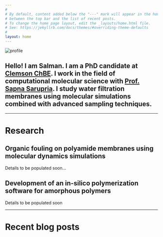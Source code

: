 ```yaml
---
#
# By default, content added below the "---" mark will appear in the home page
# between the top bar and the list of recent posts.
# To change the home page layout, edit the _layouts/home.html file.
# See: https://jekyllrb.com/docs/themes/#overriding-theme-defaults
#
layout: home
---
```


![profile](/assets/profile.png#profile)

## Hello! I am Salman. I am a PhD candidate at [Clemson ChBE](https://www.clemson.edu/cecas/departments/chbe/). I work in the field of computational molecular science with [Prof. Sapna Sarupria](http://molecularsimulations.sites.clemson.edu/). I study water filtration membranes using molecular simulations combined with advanced sampling techniques. 
---

# Research

## Organic fouling on polyamide membranes using molecular dynamics simulations

Details to be populated soon...

## Development of an in-silico polymerization software for amorphous polymers

Details to be populated soon



---

# Recent blog posts

